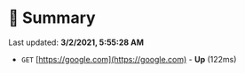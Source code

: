 # 📖 Summary
Last updated: **3/2/2021, 5:55:28 AM**

- `GET` [https://google.com](https://google.com) - **Up** (122ms)
